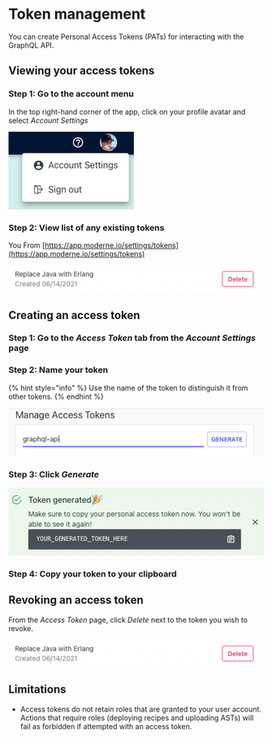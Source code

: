 # Token management

You can create Personal Access Tokens (PATs) for interacting with the GraphQL API.

## Viewing your access tokens

### Step 1: Go to the account menu

In the top right-hand corner of the app, click on your profile avatar and select _Account Settings_

![](../.gitbook/assets/account-settings-menu.png)

### Step 2: View list of any existing tokens

You From [https://app.moderne.io/settings/tokens](https://app.moderne.io/settings/tokens)

![](../.gitbook/assets/access-token-remove.png)

## Creating an access token

### Step 1: Go to the _Access Token_ tab from the _Account Settings_ page

### Step 2: Name your token

{% hint style="info" %}
Use the name of the token to distinguish it from other tokens.
{% endhint %}

![This description is useful to help distinguish tokens apart](../.gitbook/assets/access-token-create.png)

### Step 3: Click _Generate_

![Hint: Click the clipboard icon to copy your access token](../.gitbook/assets/access-token-created.png)

### Step 4: Copy your token to your clipboard

## Revoking an access token

From the _Access Token_ page, click _Delete_ next to the token you wish to revoke.

![](../.gitbook/assets/access-token-remove.png)

## Limitations

* Access tokens do not retain roles that are granted to your user account. Actions that require roles (deploying recipes and uploading ASTs) will fail as forbidden if attempted with an access token.
